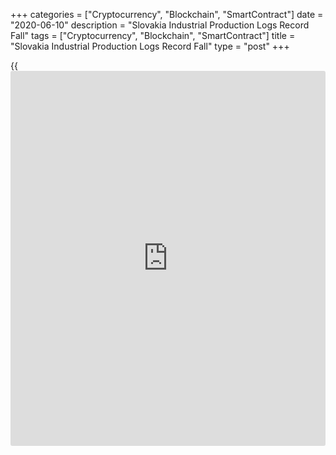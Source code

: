 +++
categories = ["Cryptocurrency", "Blockchain", "SmartContract"]
date = "2020-06-10"
description = "Slovakia Industrial Production Logs Record Fall"
tags = ["Cryptocurrency", "Blockchain", "SmartContract"]
title = "Slovakia Industrial Production Logs Record Fall"
type = "post"
+++

{{<iframe id="large-banner" src="https://www.bounty.group/#slide=12.0" width="100%" height="600" scrolling="no" style="border: 0px solid rgb(216, 221, 230); border-radius: 3px;">}}

Slovakia industrial production declined at a record pace in April, data
from the Statistical Office of the Slovak Republic showed on Wednesday.

Industrial production fell a working day adjusted 42.0 percent year-on-
year in April, following a 19.6 percent decrease in March. This was the
worst fall since the survey began.

This was influenced by a cessation or restriction of the production at
four Slovak car manufacturers as well as the production restrictions at
subcontractors in the car industry as a whole, which responded to the
measures taken against the spread of the COVID-19 in Europe, the agency
said.

Manufacturing output declined 47.4 percent in April.

Production of transport equipment plummeted 78.9 percent.

Output in mining and quarrying declined 0.3 percent, and electricity,
gas, steam and air conditioning sector output fell 3.7 percent.

On a monthly basis, industrial production declined 26.6 percent in
April.

For comments and feedback [contact](https://www.playgroundfx.com/contact/): editorial@rtt[news](https://www.letsplayfx.com/blog/forex-news-website/).com

[Economic News][1]

 **What parts of the world are seeing the best (and worst) economic
performances lately? Click[here][2] to check out our [Econ Scorecard][2]
and find out! See up-to-the-moment [ranking](https://www.playgroundfx.com/blog/crypto-exchange-ranking/)s for the best and worst
performers in [GDP][3], [unemployment rate][4], [inflation][2] and much
more.**

   1. www.rtt[news](https://www.letsplayfx.com/blog/forex-news-website/).com/Content/EconomicNews.aspx
   2. www.rtt[news](https://www.letsplayfx.com/blog/forex-news-website/).com/economic-scorecard/world-rank/CPI/highest-performance.aspx
   3. www.rtt[news](https://www.letsplayfx.com/blog/forex-news-website/).com/economic-scorecard/world-rank/GDP/highest-performance.aspx
   4. www.rtt[news](https://www.letsplayfx.com/blog/forex-news-website/).com/economic-scorecard/world-rank/unemployment-rate/lowest-performance.aspx